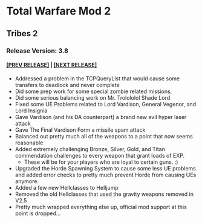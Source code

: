 # Total Warfare Mod 2
## Tribes 2
### Release Version: 3.8
#### [[PREV RELEASE]](3.7.md) | [[NEXT RELEASE]](3.9.md)
* Addressed a problem in the TCPQueryList that would cause some transfers to deadlock and never complete
* Did some prep work for some special zombie related missions.
* Did some serious balancing work on Mr. Trolololol Shade Lord
* Fixed some UE Problems related to Lord Vardison, General Vegenor, and Lord Insignia
* Gave Vardison (and his DA counterpart) a brand new evil hyper laser attack
* Gave The Final Vardison Form a missile spam attack
* Balanced out pretty much all of the weapons to a point that now seems reasonable
* Added extremely challenging Bronze, Silver, Gold, and Titan commendation challenges to every weapon that grant loads of EXP. 
  * These will be for your players who are loyal to certain guns. :)
* Upgraded the Horde Spawning System to cause some less UE problems and added error checks to pretty much prevent Horde from causing UEs anymore.
* Added a few new Hellclasses to Helljump
* Removed the old Hellclasses that used the gravity weapons removed in V2.5
* Pretty much wrapped everything else up, official mod support at this point is dropped...